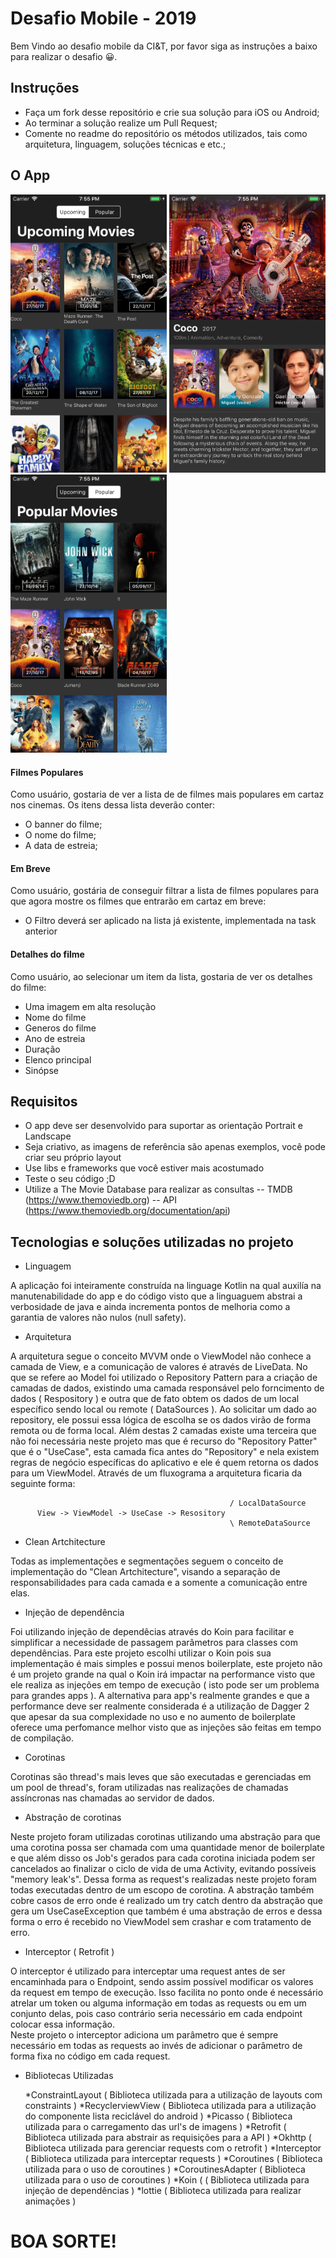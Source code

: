 # Desafio Mobile - 2019

Bem Vindo ao desafio mobile da CI&T, por favor siga as instruções a baixo para realizar o desafio 😀.

## Instruções

- Faça um fork desse repositório e crie sua solução para iOS ou Android;
- Ao terminar a solução realize um Pull Request;
- Comente no readme do repositório os métodos utilizados, tais como arquitetura, linguagem, soluções técnicas e etc.;

## O App

<img src="screenshots/ss01.png?raw=true" width="250"> <img src="screenshots/ss02.png?raw=true" width="250"> <img src="screenshots/ss03.png?raw=true" width="250">

#### Filmes Populares

Como usuário, gostaria de ver a lista de de filmes mais populares em cartaz nos cinemas. Os itens dessa lista deverão conter:
 - O banner do filme;
 - O nome do filme;
 - A data de estreia;

#### Em Breve

Como usuário, gostária de conseguir filtrar a lista de filmes populares para que agora mostre os filmes que entrarão em cartaz em breve:
 - O Filtro deverá ser aplicado na lista já existente, implementada na task anterior

#### Detalhes do filme

Como usuário, ao selecionar um item da lista, gostaria de ver os detalhes do filme:

 - Uma imagem em alta resolução
 - Nome do filme
 - Generos do filme
 - Ano de estreia
 - Duração
 - Elenco principal 
 - Sinópse
 
## Requisitos
 - O app deve ser desenvolvido para suportar as orientação Portrait e Landscape
 - Seja criativo, as imagens de referência são apenas exemplos, você pode criar seu próprio layout
 - Use libs e frameworks que você estiver mais acostumado
 - Teste o seu código ;D
 - Utilize a The Movie Database para realizar as consultas 
 -- TMDB (https://www.themoviedb.org)
 -- API (https://www.themoviedb.org/documentation/api)
 
 ## Tecnologias e soluções utilizadas no projeto
 
 - Linguagem
 
 A aplicação foi inteiramente construída na linguage Kotlin na qual auxilía na manutenabilidade do app e do código visto que a linguaguem abstrai a verbosidade de java e ainda incrementa pontos de melhoria como a garantia de valores não nulos (null safety).
 
 - Arquitetura
 
A arquitetura segue o conceito MVVM onde o ViewModel não conhece a camada de View, e a comunicação de valores é através de LiveData. 
No que se refere ao Model foi utilizado o Repository Pattern para a criação de camadas de dados, existindo uma camada responsável pelo forncimento de dados ( Respository ) e outra que de fato obtem os dados de um local específico sendo local ou remote ( DataSources ). Ao solicitar um dado ao repository, ele possui essa lógica de escolha se os dados virão de forma remota ou de forma local. Além destas 2 camadas existe uma terceira que não foi necessária neste projeto mas que é recurso do "Repository Patter" que é o "UseCase", esta camada fica antes do "Repository" e nela existem regras de negócio específicas do aplicativo e ele é quem retorna os dados para um ViewModel. Através de um fluxograma a arquitetura ficaria da seguinte forma:
  
```
                                                 / LocalDataSource
      View -> ViewModel -> UseCase -> Resository
                                                 \ RemoteDataSource
```
     
- Clean Artchitecture

Todas as implementações e segmentações seguem o conceito de implementação do "Clean Artchitecture", visando a separação de responsabilidades para cada camada e a somente a comunicação entre elas.
 
 - Injeção de dependência
 
Foi utilizando injeção de dependêcias através do Koin para facilitar e simplificar a necessidade de passagem parâmetros para classes com dependências. Para este projeto escolhi utilizar o Koin pois sua implementação é mais simples e possui menos boilerplate, este projeto não é um projeto grande na qual o Koin irá impactar na performance visto que ele realiza as injeções em tempo de execução ( isto pode ser um problema para grandes apps ). A alternativa para app's realmente grandes e que a performance deve ser realmente considerada é a utilização de Dagger 2 que apesar da sua complexidade no uso e no aumento de boilerplate oferece uma perfomance melhor visto que as injeções são feitas em tempo de compilação.
  
- Corotinas   

Corotinas são thread's mais leves que são executadas e gerenciadas em um pool de thread's, foram utilizadas nas realizações de chamadas assíncronas nas chamadas ao servidor de dados.
 
- Abstração de corotinas 

Neste projeto foram utilizadas corotinas utilizando uma abstração para que uma corotina possa ser chamada com uma quantidade menor de boilerplate e que além disso os Job's gerados para cada corotina iniciada podem ser cancelados ao finalizar o ciclo de vida de uma Activity, evitando possíveis "memory leak's". Dessa forma as request's realizadas neste projeto foram todas executadas dentro de um escopo de corotina.
  A abstração também cobre casos de erro onde é realizado um try catch dentro da abstração que gera um UseCaseException que também é uma abstração de erros e dessa forma o erro é recebido no ViewModel sem crashar e com tratamento de erro.

- Interceptor ( Retrofit )

O interceptor é utilizado para interceptar uma request antes de ser encaminhada para o Endpoint, sendo assim possível modificar os valores da request em tempo de execução. Isso facilita no ponto onde é necessário atrelar um token ou alguma informação em todas as requests ou em um conjunto delas, pois caso contrário seria necessário em cada endpoint colocar essa informação.  
Neste projeto o interceptor adiciona um parâmetro que é sempre necessário em todas as requests ao invés de adicionar o parâmetro de forma fixa no código em cada request.

  
- Bibliotecas Utilizadas

    *ConstraintLayout ( Biblioteca utilizada para a utilização de layouts com constraints )
    *RecyclerviewView ( Biblioteca utilizada para a utilização do componente lista reciclável do android )
    *Picasso ( Biblioteca utilizada para o carregamento das url's de imagens )
    *Retrofit ( Biblioteca utilizada para abstrair as requisições para a API )
    *Okhttp ( Biblioteca utilizada para gerenciar requests com o retrofit )
    *Interceptor ( Biblioteca utilizada para interceptar requests )
    *Coroutines ( Biblioteca utilizada para o uso de coroutines )
    *CoroutinesAdapter  ( Biblioteca utilizada para o uso de coroutines )
    *Koin ( ( Biblioteca utilizada para injeção de dependências )
    *lottie ( Biblioteca utilizada para realizar animações )


# BOA SORTE!
 
 
